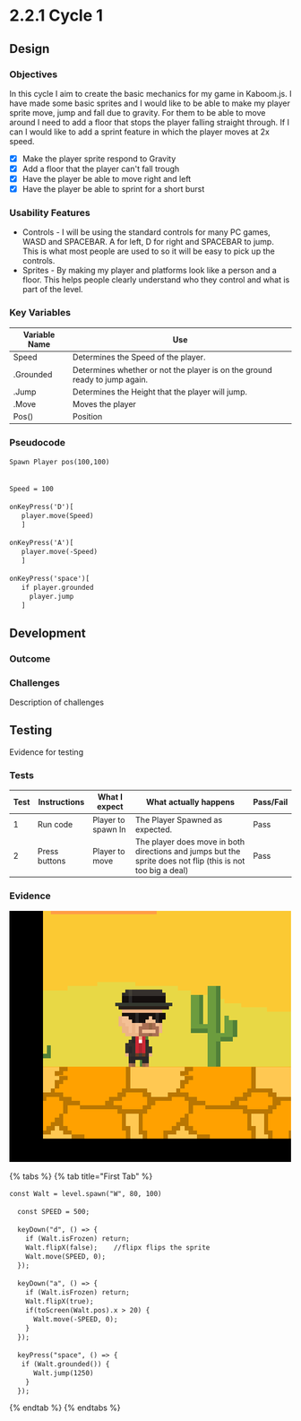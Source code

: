 # 2.2.1 Cycle 1

## Design

### Objectives

In this cycle I aim to create the basic mechanics for my game in Kaboom.js. I have made some basic sprites and I would like to be able to make my player sprite move, jump and fall due to gravity. For them to be able to move around I need to add a floor that stops the player falling straight through. If I can I would like to add a sprint feature in which the player moves at 2x speed.&#x20;

* [x] Make the player sprite respond to Gravity &#x20;
* [x] Add a floor that the player can't fall trough
* [x] Have the player be able to move right and left
* [x] Have the player be able to sprint for a short burst&#x20;

### Usability Features

* Controls - I will be using the standard controls for many PC games, WASD and SPACEBAR. A for left, D for right and SPACEBAR to jump. This is what most people are used to so it will be easy to pick up the controls.
* Sprites - By making my player and platforms look like a person and a floor. This helps people clearly understand who they control and what is part of the level.

### Key Variables

| Variable Name | Use                                                                        |
| ------------- | -------------------------------------------------------------------------- |
| Speed         | Determines the Speed of the player.                                        |
| .Grounded     | Determines whether or not the player is on the ground ready to jump again. |
| .Jump         | Determines the Height that the player will jump.                           |
| .Move         | Moves the player                                                           |
| Pos()         | Position                                                                   |

### Pseudocode

```
Spawn Player pos(100,100)


Speed = 100

onKeyPress('D')[
   player.move(Speed)
   ]
   
onKeyPress('A')[
   player.move(-Speed)
   ]
   
onKeyPress('space')[
   if player.grounded 
     player.jump
   ]
```

## Development

### Outcome

### Challenges

Description of challenges

## Testing

Evidence for testing

### Tests

| Test | Instructions  | What I expect       | What actually happens                                                                                        | Pass/Fail |
| ---- | ------------- | ------------------- | ------------------------------------------------------------------------------------------------------------ | --------- |
| 1    | Run code      | Player to spawn In  | The Player Spawned as expected.                                                                              | Pass      |
| 2    | Press buttons | Player to move      | The player does move in both directions and jumps but the sprite  does not flip (this is not too big a deal) | Pass      |

### Evidence

![Player Spawned into the level.](<../.gitbook/assets/image (6).png>)

{% tabs %}
{% tab title="First Tab" %}
```
const Walt = level.spawn("W", 80, 100)

  const SPEED = 500;

  keyDown("d", () => {
    if (Walt.isFrozen) return;
    Walt.flipX(false);    //flipx flips the sprite
    Walt.move(SPEED, 0);
  });
  
  keyDown("a", () => {
    if (Walt.isFrozen) return;
    Walt.flipX(true);
    if(toScreen(Walt.pos).x > 20) {
      Walt.move(-SPEED, 0);
    }
  });

  keyPress("space", () => {
   if (Walt.grounded()) {
      Walt.jump(1250)
    }
  });
```
{% endtab %}
{% endtabs %}
